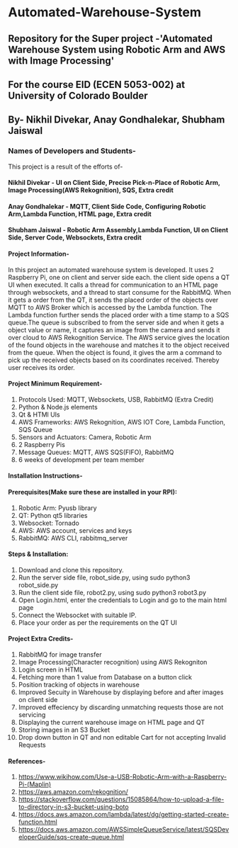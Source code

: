 
# Automated-Warehouse-System

## Repository for the Super project -'Automated Warehouse System using Robotic Arm and AWS with Image Processing' 
## For the course EID (ECEN 5053-002) at University of Colorado Boulder
## By- Nikhil Divekar, Anay Gondhalekar, Shubham Jaiswal

### Names of Developers and Students-

This project is a result of the efforts of-
#### Nikhil Divekar - UI on Client Side, Precise Pick-n-Place of Robotic Arm, Image Processing(AWS Rekognition), SQS, Extra credit
#### Anay Gondhalekar - MQTT, Client Side Code, Configuring Robotic Arm,Lambda Function, HTML page, Extra credit
#### Shubham Jaiswal - Robotic Arm Assembly,Lambda Function, UI on Client Side, Server Code, Websockets, Extra credit

#### Project Information-
In this project an automated warehouse system is developed. It uses 2 Raspberry Pi, one on client and server side each. the client side opens a QT UI when executed. It calls a thread for communication to an HTML page through websockets, and a thread to start consume for the RabbitMQ. When it gets a order from the QT, it sends the placed order of the objects over MQTT to AWS Broker which is accessed by the Lambda function. The Lambda function further sends the placed order with a time stamp to a SQS queue.The queue is subscribed to from the server side and when it gets a object value or name, it captures an image from the camera and sends it over cloud to AWS Rekognition Service. The AWS service gives the location of the found objects in the warehouse and matches it to the object received from the queue. When the object is found, it gives the arm a command to pick up the received objects based on its coordinates received. Thereby user receives its order.

#### Project Minimum Requirement-
1. Protocols Used: MQTT, Websockets, USB, RabbitMQ (Extra Credit)
2. Python & Node.js elements
3. Qt & HTMl UIs
4. AWS Frameworks: AWS Rekognition, AWS IOT Core, Lambda Function, SQS Queue
5. Sensors and Actuators: Camera, Robotic Arm
6. 2 Raspberry Pis
7. Message Queues: MQTT, AWS SQS(FIFO), RabbitMQ
8. 6 weeks of development per team member

#### Installation Instructions-

#### Prerequisites(Make sure these are installed in your RPI):
1. Robotic Arm: Pyusb library
2. QT: Python qt5 libraries
3. Websocket: Tornado
4. AWS: AWS account, services and keys
5. RabbitMQ: AWS CLI, rabbitmq_server

#### Steps & Installation:
1. Download and clone this repository.
2. Run the server side file, robot_side.py, using sudo python3 robot_side.py
3. Run the client side file, robot2.py, using sudo python3 robot3.py
4. Open Login.html, enter the credentials to Login and go to the main html page
5. Connect the Websocket with suitable IP.
6. Place your order as per the requirements on the QT UI

#### Project Extra Credits-
1. RabbitMQ for image transfer
2. Image Processing(Character recognition) using AWS Rekogniton
3. Login screen in HTML
4. Fetching more than 1 value from Database on a button click
5. Position tracking of objects in warehouse
6. Improved Secuity in Warehouse by displaying before and after images on client side 
7. Improved effeciency by discarding unmatching requests those are not servicing
8. Displaying the current warehouse image on HTML page and QT
9. Storing images in an S3 Bucket
10. Drop down button in QT and non editable Cart for not accepting Invalid Requests

#### References-
1. https://www.wikihow.com/Use-a-USB-Robotic-Arm-with-a-Raspberry-Pi-(Maplin)
2. https://aws.amazon.com/rekognition/
3. https://stackoverflow.com/questions/15085864/how-to-upload-a-file-to-directory-in-s3-bucket-using-boto
4. https://docs.aws.amazon.com/lambda/latest/dg/getting-started-create-function.html
5. https://docs.aws.amazon.com/AWSSimpleQueueService/latest/SQSDeveloperGuide/sqs-create-queue.html

